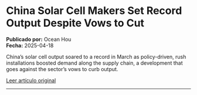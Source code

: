 # China Solar Cell Makers Set Record Output Despite Vows to Cut

**Publicado por:** Ocean Hou  
**Fecha:** 2025-04-18

China’s solar cell output soared to a record in March as policy-driven, rush installations boosted demand along the supply chain, a development that goes against the sector’s vows to curb output.

[Leer artículo original](https://www.bloomberg.com/news/articles/2025-04-18/china-solar-cell-makers-set-record-output-despite-vows-to-cut)

---
